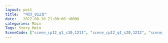 ```yaml
---
layout: post
title:  "메인_012장"
date:   2022-08-10 21:00:00 +0000
categories: Main
Tags: Story Main
SceneCode: ["scene_cp12_q1_s10,1211", "scene_cp12_q1_s20,1212", "scene_cp12_q2_s10,1221", "scene_cp12_q2_s20,1222", "scene_cp12_q3_s10,1231", "scene_cp12_q3_s20,1232", "scene_cp12_q4_s10,1241", "scene_cp12_q4_s20,1242", "scene_cp12_q4_s30,1243"]
---
```

